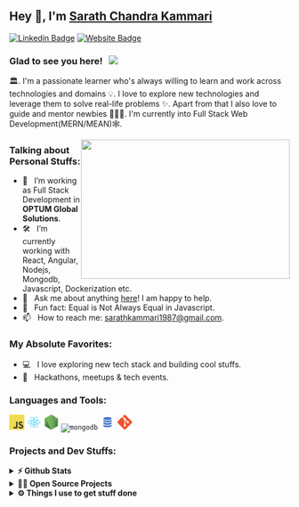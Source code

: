 ## Hey 👋, I'm [Sarath Chandra Kammari](https://github.com/sarathkammari)

[![Linkedin Badge](https://img.shields.io/badge/-LinkedIn-0e76a8?style=flat-square&logo=Linkedin&logoColor=white)](https://www.linkedin.com/in/sarathkammari/)
[![Website Badge](https://img.shields.io/badge/Website-3b5998?style=flat-square&logo=google-chrome&logoColor=white)](https://github.com/sarathkammari)

### Glad to see you here! &nbsp; ![](https://visitor-badge.glitch.me/badge?page_id=sarathkammari.sarathkammari&style=flat-square&color=0088cc)

 🏛. I'm a passionate learner who's always willing to learn and work across technologies and domains 💡. I love to explore new technologies and leverage them to solve real-life problems ✨. Apart from that I also love to guide and mentor newbies 👨🏻‍💻. I'm currently into Full Stack Web Development(MERN/MEAN)🕸️.

<img align="right" height="250" width="375" alt="" src="https://raw.githubusercontent.com/iampavangandhi/iampavangandhi/master/gifs/coder.gif" />

### Talking about Personal Stuffs:

- 🚀 &nbsp; I’m working as Full Stack Development in <b>OPTUM Global Solutions</b>.
- 🛠 &nbsp; I’m currently working with React, Angular, Nodejs, Mongodb, Javascript, Dockerization etc.
- 💬 &nbsp; Ask me about anything [here](https://www.linkedin.com/in/sarathkammari)! I am happy to help.
- 👾 &nbsp; Fun fact: Equal is Not Always Equal in Javascript.
- 📫 &nbsp; How to reach me: sarathkammari1987@gmail.com.

### My Absolute Favorites:

- 💻 &nbsp; I love exploring new tech stack and building cool stuffs.
- 🍕 &nbsp; Hackathons, meetups & tech events.

### Languages and Tools:
<code><img height="27" src="https://raw.githubusercontent.com/github/explore/80688e429a7d4ef2fca1e82350fe8e3517d3494d/topics/javascript/javascript.png" alt="javascript"></code>
<code><img height="27" src="https://raw.githubusercontent.com/github/explore/80688e429a7d4ef2fca1e82350fe8e3517d3494d/topics/react/react.png" alt="react"></code>
<code><img height="27" src="https://raw.githubusercontent.com/github/explore/80688e429a7d4ef2fca1e82350fe8e3517d3494d/topics/nodejs/nodejs.png" alt="nodejs"></code>
<code><img height="27" src="https://encrypted-tbn0.gstatic.com/images?q=tbn%3AANd9GcSTTzPAw-55ssm1Im594xYZ9eRQu2JylrkYLg&usqp=CAU" alt="mongodb"></code>
<code><img height="27" src="https://raw.githubusercontent.com/github/explore/80688e429a7d4ef2fca1e82350fe8e3517d3494d/topics/sql/sql.png" alt="sql"></code>
<code><img height="27" src="https://raw.githubusercontent.com/devicons/devicon/master/icons/git/git-original.svg" alt="git"></code>

### Projects and Dev Stuffs:

<details>	
  <summary><b>⚡ Github Stats</b></summary>

<img height="180em" src="https://github-readme-stats.vercel.app/api?username=sarathkammari&show_icons=true&hide_border=true&&count_private=true&include_all_commits=true" />
<img height="180em" src="https://github-readme-stats.vercel.app/api/top-langs/?username=sarathkammari&exclude_repo=KNN-Image-Classification&show_icons=true&hide_border=true&layout=compact&langs_count=8"/>
</details>

<details>
  <summary><b>🧑‍🚀 Open Source Projects</b></summary>

  <br />
  <table>
    <thead align="center">
      <tr border: none;>
        <td><b>💻 Projects</b></td>
        <td><b>🌟 Stars</b></td>
        <td><b>🍴 Forks</b></td>
        <td><b>🐛 Issues</b></td>
        <td><b>🔔 Pull Requests</b></td>
        <td><b>👨‍💻 Language</b></td>
      </tr>
    </thead>
  </table>
  <br />
</details>

<details>
  <br />
  <summary><b>⚙️ Things I use to get stuff done</b></summary>
  	<ul>  	    	    
	  <li><b>Code Editor:</b> VSCode - The best editor out there.</li>
  	  <li><b>Browser: </b> Chrome Developer Edition</li>	    	    	    	    
	</ul>
</details>

#
<!--
<div align="center">

### Show some ❤️ to Sarath Chandra Kammari by starring some of the repositories!

</div>
-->
